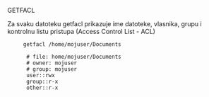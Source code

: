 GETFACL

Za svaku datoteku getfacl prikazuje ime datoteke, vlasnika, grupu i kontrolnu listu pristupa (Access Control List - ACL)

         getfacl /home/mojuser/Documents        
         
          # file: home/mojuser/Documents
          # owner: mojuser
          # group: mojuser
          user::rwx
          group::r-x
          other::r-x